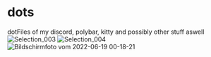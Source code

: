 # dots
dotFiles of my discord, polybar, kitty and possibly other stuff aswell
![Selection_003](https://user-images.githubusercontent.com/75095334/120565298-0a381a80-c40d-11eb-9d96-cd52ab9009c5.png)
![Selection_004](https://user-images.githubusercontent.com/75095334/120565304-0b694780-c40d-11eb-9faa-6b46f7453524.png)
![Bildschirmfoto vom 2022-06-19 00-18-21](https://user-images.githubusercontent.com/75095334/174458782-9cb85cff-a4d1-42c1-bac6-9dd9c6931d38.png)
